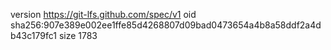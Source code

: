 version https://git-lfs.github.com/spec/v1
oid sha256:907e389e002ee1ffe85d4268807d09bad0473654a4b8a58ddf2a4db43c179fc1
size 1783
